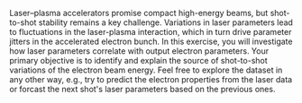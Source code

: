 Laser–plasma accelerators promise compact high-energy beams, but shot-to-shot stability remains a key challenge. Variations in laser parameters lead to fluctuations in the laser-plasma interaction, which in turn drive parameter jitters in the accelerated electron bunch. In this exercise, you will investigate how laser parameters correlate with output electron parameters.
Your primary objective is to identify and explain the source of shot-to-shot variations of the electron beam energy. Feel free to explore the dataset in any other way, e.g., try to predict the electron properties from the laser data or forcast the next shot's laser parameters based on the previous ones.
